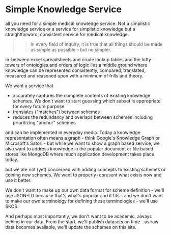 # Simple Knowledge Service
all you need for a simple medical knowledge service. Not a simplistic knowledge service or a service for simplistic knowledge but a straightforward, consistent service for medical knowledge.

>> In every field of inquiry, it is true that all things should be made as simple as possible – but no simpler.

In-between excel spreadsheets and crude lookup tables and the lofty towers of ontologies and orders of logic lies a middle ground where knowledge can be
represented consistently, compared, translated, measured and reasoned upon with a minimum of frills and theory.

We want a service that

  * accurately captures the complete contents of existing knowledge schemes. We don't want to start guessing which subset is appropriate for every future purpose
  * translates ("matches") between schemes
  * reduces the redundancy and overlaps between schemes including prioritizing "anchor" schemes

and can be implemented in everyday media. Today a knowledge representation often means a graph - think Google's Knowledge Graph or Microsoft's Satori - but while we want to show a graph based service, we also want to address knowledge in the popular document or file based stores like MongoDB where much application development takes place today. 

but we are not (yet) concerned with adding concepts to existing schemes or coining new schemes. We want to properly represent what exists now and use it better.

We don't want to make up our own data format for scheme definition - we'll use JSON-LD because that's what's popular and it fits - and we don't want to make our own terminology for defining these terminologies - we'll use SKOS.

And perhaps most importantly, we don't want to be academic, always behind in our data. From the start, we'll publish datasets on time - as raw data becomes available, we'll update the schemes on this site.
